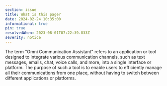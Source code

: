 ```yaml
---
section: issue
title: What is this page?
date: 2024-02-24 10:35:00
informational: true
pin: true
resolvedWhen: 2023-08-01T07:22:39.833Z
severity: notice
---
```

The term "Omni Communication Assistant" refers to an application or tool designed to integrate various communication channels, such as text messages, emails, chat, voice calls, and more, into a single interface or platform. The purpose of such a tool is to enable users to efficiently manage all their communications from one place, without having to switch between different applications or platforms.